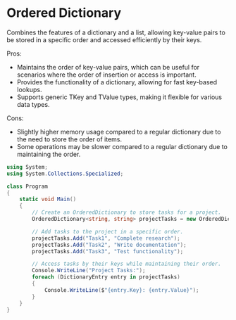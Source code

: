 # Ordered Dictionary 

Combines the features of a dictionary and a list, allowing key-value pairs to be stored in a specific order and accessed efficiently by their keys. 

Pros:
 * Maintains the order of key-value pairs, which can be useful for scenarios where the order of insertion or access is important.
 * Provides the functionality of a dictionary, allowing for fast key-based lookups.
 * Supports generic TKey and TValue types, making it flexible for various data types.

Cons:
 * Slightly higher memory usage compared to a regular dictionary due to the need to store the order of items.
 * Some operations may be slower compared to a regular dictionary due to maintaining the order.


```cs
using System;
using System.Collections.Specialized;

class Program
{
    static void Main()
    {
        // Create an OrderedDictionary to store tasks for a project.
        OrderedDictionary<string, string> projectTasks = new OrderedDictionary<string, string>();

        // Add tasks to the project in a specific order.
        projectTasks.Add("Task1", "Complete research");
        projectTasks.Add("Task2", "Write documentation");
        projectTasks.Add("Task3", "Test functionality");

        // Access tasks by their keys while maintaining their order.
        Console.WriteLine("Project Tasks:");
        foreach (DictionaryEntry entry in projectTasks)
        {
            Console.WriteLine($"{entry.Key}: {entry.Value}");
        }
    }
}
```